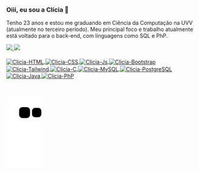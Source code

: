 ### Oiii, eu sou a Clícia 🤩

Tenho 23 anos e estou me graduando em Ciência da Computação na UVV (atualmente no terceiro período). Meu principal foco e trabalho atualmente está voltado para o back-end, com linguagens como SQL e PhP.

<div>
  <a href="https://github.com/Cliciaf">
  <img height="150em" src="https://github-readme-stats.vercel.app/api?username=Cliciaf&show_icons=true&theme=tokyonight&include_all_commits=true&count_private=true"/>
  <img height="150em" src="https://github-readme-stats.vercel.app/api/top-langs/?username=Cliciaf&layout=compact&langs_count=7&theme=tokyonight"/>
</div>
<div style="display: inline_block"><br>
  <img align="center" alt="Clicia-HTML" height="30" width="40" src="https://cdn.jsdelivr.net/gh/devicons/devicon/icons/html5/html5-plain.svg">
  <img align="center" alt="Clicia-CSS" height="30" width="40" src="https://cdn.jsdelivr.net/gh/devicons/devicon/icons/css3/css3-plain.svg">
  <img align="center" alt="Clicia-Js" height="30" width="40" src="https://cdn.jsdelivr.net/gh/devicons/devicon/icons/javascript/javascript-original.svg">
  <img align="center" alt="Clicia-Bootstrap" height="37" width="40" src="https://cdn.jsdelivr.net/gh/devicons/devicon/icons/bootstrap/bootstrap-plain.svg">
  <img align="center" alt="Clicia-Tailwind" height="37" width="40" src="https://cdn.jsdelivr.net/gh/devicons/devicon/icons/tailwindcss/tailwindcss-plain.svg">
  <img align="center" alt="Clicia-C" height="35" width="40" src="https://cdn.jsdelivr.net/gh/devicons/devicon/icons/c/c-plain.svg">
  <img align="center" alt="Clicia-MySQL" height="32" width="40" src="https://cdn.jsdelivr.net/gh/devicons/devicon/icons/mysql/mysql-original.svg"> 
  <img align="center" alt="Clicia-PostgreSQL" height="35" width="40" src="https://cdn.jsdelivr.net/gh/devicons/devicon/icons/postgresql/postgresql-plain.svg">
  <img align="center" alt="Clicia-Java" height="35" width="40" src="https://cdn.jsdelivr.net/gh/devicons/devicon/icons/java/java-original.svg"> 
  <img align="center" alt="Clicia-PhP" height="40" width="40" src="https://cdn.jsdelivr.net/gh/devicons/devicon/icons/php/php-plain.svg">
</div>
  
 #
  
<div>
  
![Snake animation](https://github.com/Cliciaf/Cliciaf/blob/output/github-contribution-grid-snake.svg)
  
</div>  
    

